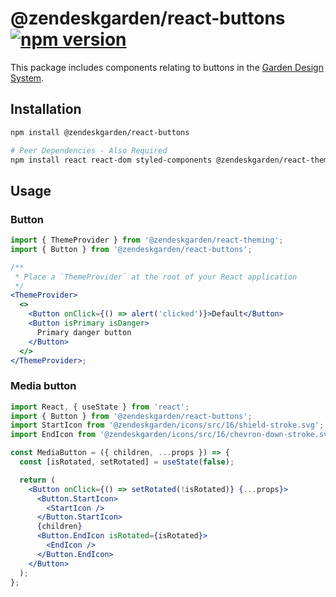 # @zendeskgarden/react-buttons [![npm version](https://flat.badgen.net/npm/v/@zendeskgarden/react-buttons)](https://www.npmjs.com/package/@zendeskgarden/react-buttons)

This package includes components relating to buttons in the
[Garden Design System](https://zendeskgarden.github.io/).

## Installation

```sh
npm install @zendeskgarden/react-buttons

# Peer Dependencies - Also Required
npm install react react-dom styled-components @zendeskgarden/react-theming
```

## Usage

### Button

```jsx
import { ThemeProvider } from '@zendeskgarden/react-theming';
import { Button } from '@zendeskgarden/react-buttons';

/**
 * Place a `ThemeProvider` at the root of your React application
 */
<ThemeProvider>
  <>
    <Button onClick={() => alert('clicked')}>Default</Button>
    <Button isPrimary isDanger>
      Primary danger button
    </Button>
  </>
</ThemeProvider>;
```

### Media button

```jsx
import React, { useState } from 'react';
import { Button } from '@zendeskgarden/react-buttons';
import StartIcon from '@zendeskgarden/icons/src/16/shield-stroke.svg';
import EndIcon from '@zendeskgarden/icons/src/16/chevron-down-stroke.svg';

const MediaButton = ({ children, ...props }) => {
  const [isRotated, setRotated] = useState(false);

  return (
    <Button onClick={() => setRotated(!isRotated)} {...props}>
      <Button.StartIcon>
        <StartIcon />
      </Button.StartIcon>
      {children}
      <Button.EndIcon isRotated={isRotated}>
        <EndIcon />
      </Button.EndIcon>
    </Button>
  );
};
```
